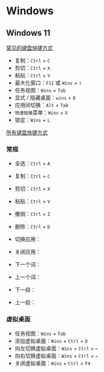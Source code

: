 # Windows

## Windows 11

[常见的键盘快捷方式](https://support.microsoft.com/zh-cn/windows/windows-%E9%94%AE%E7%9B%98%E5%BF%AB%E6%8D%B7%E6%96%B9%E5%BC%8F-3d444b08-3a00-abd6-67da-ecfc07e86b98)

- 复制：`Ctrl` + `C`
- 剪切：`Ctrl` + `X`
- 粘贴：`Ctrl` + `V`
- 最大化窗口：`F11` 或 `Wins` + `↑`
- 任务视图：`Wins` + `Tab`
- 显式 / 隐藏桌面：`wins` + `D`
- 应用间切换：`Alt` + `Tab`
- `快速链接`菜单：`Wins` + `X`
- 锁定：`Wins` + `L`

[所有键盘快捷方式](https://support.microsoft.com/zh-cn/windows/windows-%E7%9A%84%E9%94%AE%E7%9B%98%E5%BF%AB%E6%8D%B7%E6%96%B9%E5%BC%8F-dcc61a57-8ff0-cffe-9796-cb9706c75eec#WindowsVersion=Windows_11)

### 常规

- 全选：`Ctrl` + `A`
- 复制：`Ctrl` + `C`
- 剪切：`Ctrl` + `X`
- 粘贴：`Ctrl` + `V`
- 撤销：`Ctrl` + `Z`
- 删除：`Ctrl` + `D`

- 切换应用：
- 关闭应用：

- 下一个词：
- 上一个词：
- 下一段：
- 上一段：

### 虚拟桌面

- 任务视图：`Wins` + `Tab`
- 添加虚拟桌面：`Wins` + `Ctrl` + `D`
- 向左切换虚拟桌面：`Wins` + `Ctrl` + `←`
- 向右切换虚拟桌面：`Wins` + `Ctrl` + `→`
- 关闭虚拟桌面：`Wins` + `Ctrl` + `F4`

